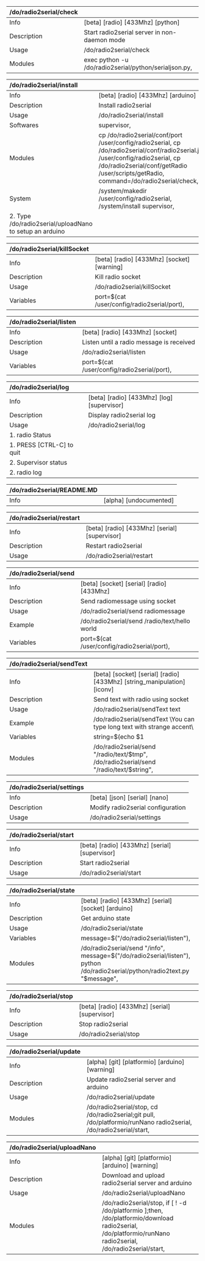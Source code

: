 | /do/radio2serial/check   |                                                       |
|:-------------------------|:------------------------------------------------------|
| Info                     | [beta] [radio] [433Mhz] [python]                      |
| Description              | Start radio2serial server in non-daemon mode          |
| Usage                    | /do/radio2serial/check                                |
| Modules                  | exec python -u /do/radio2serial/python/serialjson.py, |

| /do/radio2serial/install                                |                                                                                                                                                                                                                          |
|:--------------------------------------------------------|:-------------------------------------------------------------------------------------------------------------------------------------------------------------------------------------------------------------------------|
| Info                                                    | [beta] [radio] [433Mhz] [arduino]                                                                                                                                                                                        |
| Description                                             | Install radio2serial                                                                                                                                                                                                     |
| Usage                                                   | /do/radio2serial/install                                                                                                                                                                                                 |
| Softwares                                               | supervisor,                                                                                                                                                                                                              |
| Modules                                                 | cp /do/radio2serial/conf/port /user/config/radio2serial, cp /do/radio2serial/conf/radio2serial.json /user/config/radio2serial, cp /do/radio2serial/conf/getRadio /user/scripts/getRadio, command=/do/radio2serial/check, |
| System                                                  | /system/makedir /user/config/radio2serial, /system/install supervisor,                                                                                                                                                   |
| 2. Type /do/radio2serial/uploadNano to setup an arduino |                                                                                                                                                                                                                          |

| /do/radio2serial/killSocket   |                                             |
|:------------------------------|:--------------------------------------------|
| Info                          | [beta] [radio] [433Mhz] [socket] [warning]  |
| Description                   | Kill radio socket                           |
| Usage                         | /do/radio2serial/killSocket                 |
| Variables                     | port=$(cat /user/config/radio2serial/port), |

| /do/radio2serial/listen   |                                             |
|:--------------------------|:--------------------------------------------|
| Info                      | [beta] [radio] [433Mhz] [socket]            |
| Description               | Listen until a radio message is received    |
| Usage                     | /do/radio2serial/listen                     |
| Variables                 | port=$(cat /user/config/radio2serial/port), |

| /do/radio2serial/log      |                                            |
|:--------------------------|:-------------------------------------------|
| Info                      | [beta] [radio] [433Mhz] [log] [supervisor] |
| Description               | Display radio2serial log                   |
| Usage                     | /do/radio2serial/log                       |
| 1. radio Status           |                                            |
| 1. PRESS [CTRL-C] to quit |                                            |
| 2. Supervisor status      |                                            |
| 2. radio log              |                                            |

| /do/radio2serial/README.MD   |                        |
|:-----------------------------|:-----------------------|
| Info                         | [alpha] [undocumented] |

| /do/radio2serial/restart   |                                               |
|:---------------------------|:----------------------------------------------|
| Info                       | [beta] [radio] [433Mhz] [serial] [supervisor] |
| Description                | Restart radio2serial                          |
| Usage                      | /do/radio2serial/restart                      |

| /do/radio2serial/send   |                                               |
|:------------------------|:----------------------------------------------|
| Info                    | [beta] [socket] [serial] [radio] [433Mhz]     |
| Description             | Send radiomessage using socket                |
| Usage                   | /do/radio2serial/send radiomessage            |
| Example                 | /do/radio2serial/send /radio/text/hello world |
| Variables               | port=$(cat /user/config/radio2serial/port),   |

| /do/radio2serial/sendText   |                                                                                                                                    |
|:----------------------------|:-----------------------------------------------------------------------------------------------------------------------------------|
| Info                        | [beta] [socket] [serial] [radio] [433Mhz] [string_manipulation] [iconv]                                                            |
| Description                 | Send text with radio using socket                                                                                                  |
| Usage                       | /do/radio2serial/sendText text                                                                                                     |
| Example                     | /do/radio2serial/sendText \You can type long text with strange accent\                                                             |
| Variables                   | string=$(echo $1 | iconv -f utf-8 -t us-ascii//TRANSLIT), len=${#string}, tmp=${string:0:59}, string=${string:59}, len=${#string}, |
| Modules                     | /do/radio2serial/send "/radio/text/$tmp", /do/radio2serial/send "/radio/text/$string",                                             |

| /do/radio2serial/settings   |                                   |
|:----------------------------|:----------------------------------|
| Info                        | [beta] [json] [serial] [nano]     |
| Description                 | Modify radio2serial configuration |
| Usage                       | /do/radio2serial/settings         |

| /do/radio2serial/start   |                                               |
|:-------------------------|:----------------------------------------------|
| Info                     | [beta] [radio] [433Mhz] [serial] [supervisor] |
| Description              | Start radio2serial                            |
| Usage                    | /do/radio2serial/start                        |

| /do/radio2serial/state   |                                                                                                                               |
|:-------------------------|:------------------------------------------------------------------------------------------------------------------------------|
| Info                     | [beta] [radio] [433Mhz] [serial] [socket] [arduino]                                                                           |
| Description              | Get arduino state                                                                                                             |
| Usage                    | /do/radio2serial/state                                                                                                        |
| Variables                | message=$("/do/radio2serial/listen"),                                                                                         |
| Modules                  | /do/radio2serial/send "/info", message=$("/do/radio2serial/listen"), python /do/radio2serial/python/radio2text.py "$message", |

| /do/radio2serial/stop   |                                               |
|:------------------------|:----------------------------------------------|
| Info                    | [beta] [radio] [433Mhz] [serial] [supervisor] |
| Description             | Stop radio2serial                             |
| Usage                   | /do/radio2serial/stop                         |

| /do/radio2serial/update   |                                                                                                                   |
|:--------------------------|:------------------------------------------------------------------------------------------------------------------|
| Info                      | [alpha] [git] [platformio] [arduino] [warning]                                                                    |
| Description               | Update radio2serial server and arduino                                                                            |
| Usage                     | /do/radio2serial/update                                                                                           |
| Modules                   | /do/radio2serial/stop, cd /do/radio2serial;git pull, /do/platformio/runNano radio2serial, /do/radio2serial/start, |

| /do/radio2serial/uploadNano   |                                                                                                                                                            |
|:------------------------------|:-----------------------------------------------------------------------------------------------------------------------------------------------------------|
| Info                          | [alpha] [git] [platformio] [arduino] [warning]                                                                                                             |
| Description                   | Download and upload radio2serial server and arduino                                                                                                        |
| Usage                         | /do/radio2serial/uploadNano                                                                                                                                |
| Modules                       | /do/radio2serial/stop, if [ ! -d /do/platformio ];then, /do/platformio/download radio2serial, /do/platformio/runNano radio2serial, /do/radio2serial/start, |

